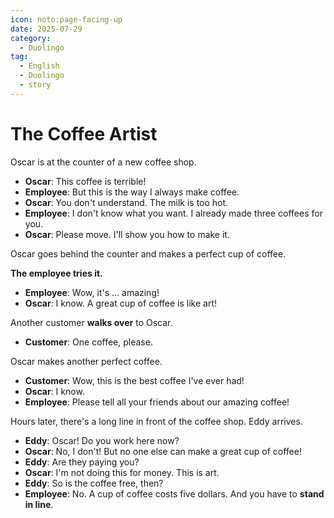 ```yaml
---
icon: noto:page-facing-up
date: 2025-07-29
category:
  - Duolingo
tag:
  - English
  - Duolingo
  - story
---
```


# The Coffee Artist

Oscar is at the counter of a new coffee shop.

- **Oscar**: This coffee is terrible!
- **Employee**: But this is the way I always make coffee.
- **Oscar**: You don't understand. The milk is too hot.
- **Employee**: I don't know what you want. I already made three coffees for you.
- **Oscar**: Please move. I'll show you how to make it.

Oscar goes behind the counter and makes a perfect cup of coffee.

**The employee tries it.**

- **Employee**: Wow, it's … amazing!
- **Oscar**: I know. A great cup of coffee is like art!

Another customer **walks over** to Oscar.

- **Customer**: One coffee, please.

Oscar makes another perfect coffee.

- **Customer**: Wow, this is the best coffee I've ever had!
- **Oscar**: I know.
- **Employee**: Please tell all your friends about our amazing coffee!

Hours later, there's a long line in front of the coffee shop. Eddy arrives.

- **Eddy**: Oscar! Do you work here now?
- **Oscar**: No, I don't! But no one else can make a great cup of coffee!
- **Eddy**: Are they paying you?
- **Oscar**: I'm not doing this for money. This is art.
- **Eddy**: So is the coffee free, then?
- **Employee**: No. A cup of coffee costs five dollars. And you have to **stand in line**.
